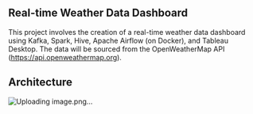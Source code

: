##  Real-time Weather Data Dashboard
This project involves the creation of a real-time weather data dashboard using Kafka, Spark, Hive, Apache Airflow (on Docker), and Tableau Desktop. The data will be sourced from the OpenWeatherMap API (https://api.openweathermap.org).

## Architecture 
![Uploading image.png…]()

